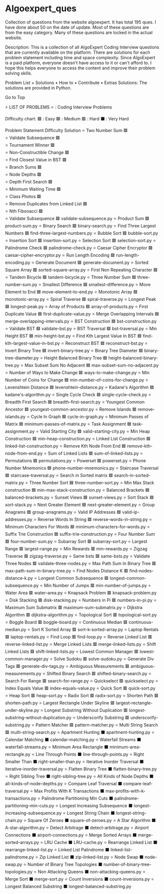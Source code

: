 # Algoexpert_ques
Collection of questions from the website algoexpert. It has total 195 ques. I have done about 50 on the date of update. Most of these questions are from the easy category. Many of these questions are locked in the actual website.

Description: This is a collection of all AlgoExpert Coding Interview questions that are currently available on the platform. There are solutions for each problem statement including time and space complexity. Since AlgoExpert is a paid platform, everyone doesn't have access to it or can't afford to. I hope this helps everyone to access the content and improve their problem solving skills.

Problem List + Solutions • How to • Contribute • Extras
Solutions: The solutions are provided in Python.

Go to Top

⚡ LIST OF PROBLEMS
⭐ : Coding Interview Problems

Difficulty chart:
🟩 : Easy
🟦 : Medium
🟥 : Hard
⬛ : Very Hard

Problem Statement	Difficulty	Solution
⭐	Two Number Sum	🟩	
⭐	Validate Subsequence	🟩	
⭐	Tournament Winner	🟩	
⭐	Non-Constructible Change	🟩	
⭐	Find Closest Value in BST	🟩	
⭐	Branch Sums	🟩	
⭐	Node Depths	🟩	
⭐	Depth First Search	🟩	
⭐	Minimum Waiting Time	🟩	
⭐	Class Photos	🟩	
⭐	Remove Duplicates from Linked List	🟩	
⭐	Nth Fibonacci	🟩	
⭐	Validate Subsequence	🟩	validate-subsequence.py
⭐	Product Sum	🟩	product-sum.py
⭐	Binary Search	🟩	binary-search.py
⭐	Find Three Largest Numbers	🟩	find-three-largest-numbers.py
⭐	Bubble Sort	🟩	bubble-sort.py
⭐	Insertion Sort	🟩	insertion-sort.py
⭐	Selection Sort	🟩	selection-sort.py
⭐	Palindrome Check	🟩	palindrome-check.py
⭐	Caesar Cipher Encryptor	🟩	caesar-cipher-encryptor.py
⭐	Run Length Encoding	🟩	run-length-encoding.py
⭐	Generate Document	🟩	generate-document.py
⭐	Sorted Square Array	🟩	sorted-square-array.py
⭐	First Non Repeating Character	🟩	
⭐	Tandem Bicycle	🟩	tandem-bicycle.py
⭐	Three Number Sum	🟦	three-number-sum.py
⭐	Smallest Difference	🟦	smallest-difference.py
⭐	Move Element to End	🟦	move-element-to-end.py
⭐	Monotonic Array	🟦	monotonic-array.py
⭐	Spiral Traverse	🟦	spiral-traverse.py
⭐	Longest Peak	🟦	longest-peak.py
⭐	Array of Products	🟦	array-of-products.py
⭐	First Duplicate Value	🟦	first-duplicate-value.py
⭐	Merge Overlapping Intervals	🟦	merge-overlapping-intervals.py
⭐	BST Construction	🟦	bst-construction.py
⭐	Validate BST	🟦	validate-bst.py
⭐	BST Traversal	🟦	bst-traversal.py
⭐	Min Height BST	🟦	min-height-bst.py
⭐	Find Kth Largest Value In BST	🟦	find-kth-largest-value-in-bst.py
⭐	Reconstruct BST	🟦	reconstruct-bst.py
⭐	Invert Binary Tree	🟦	invert-binary-tree.py
⭐	Binary Tree Diameter	🟦	binary-tree-diameter.py
⭐	Height Balanced Binary Tree	🟦	height-balanced-binary-tree.py
⭐	Max Subset Sum No Adjacent	🟦	max-subset-sum-no-adjacent.py
⭐	Number of Ways to Make Change	🟦	ways-to-make-change.py
⭐	Min Number of Coins for Change	🟦	min-number-of-coins-for-change.py
⭐	Levenshtein Distance	🟦	levenshtein-distance.py
⭐	Kadane's Algorithm	🟦	kadane's-algorithm.py
⭐	Single Cycle Check	🟦	single-cycle-check.py
⭐	Breadth First Search	🟦	breadth-first-search.py
⭐	Youngest Common Ancestor	🟦	youngest-common-ancestor.py
⭐	Remove Islands	🟦	remove-islands.py
⭐	Cycle In Graph	🟦	cycle-in-graph.py
⭐	Minimum Passes of Matrix	🟦	minimum-passes-of-matrix.py
⭐	Task Assignment	🟦	task-assignment.py
⭐	Valid Starting City	🟦	valid-starting-city.py
⭐	Min Heap Construction	🟦	min-heap-construction.py
⭐	Linked List Construction	🟦	linked-list-construction.py
⭐	Remove Kth Node From End	🟦	remove-kth-node-from-end.py
⭐	Sum of Linked Lists	🟦	sum-of-linked-lists.py
⭐	Permutations	🟦	permutations.py
⭐	Powerset	🟦	powerset.py
⭐	Phone Number Mnemonics	🟦	phone-number-mnemonics.py
⭐	Staircase Traversal	🟦	staircase-traversal.py
⭐	Search in Sorted matrix	🟦	search-in-sorted-matrix.py
⭐	Three Number Sort	🟦	three-number-sort.py
⭐	Min Max Stack construction	🟦	min-max-stack-construction.py
⭐	Balanced Brackets	🟦	balanced-brackets.py
⭐	Sunset Views	🟦	sunset-views.py
⭐	Sort Stack	🟦	sort-stack.py
⭐	Next Greater Element	🟦	next-greater-element.py
⭐	Group Anagrams	🟦	group-anagrams.py
⭐	Valid IP Addresses	🟦	valid-ip-addresses.py
⭐	Reverse Words In String	🟦	reverse-words-in-string.py
⭐	Minimum Characters For Words	🟦	minimum-characters-for-words.py
⭐	Suffix Trie Construction	🟦	suffix-trie-construction.py
⭐	Four Number Sum	🟥	four-number-sum.py
⭐	Subarray Sort	🟥	subarray-sort.py
⭐	Largest Range	🟥	largest-range.py
⭐	Min Rewards	🟥	min-rewards.py
⭐	Zigzag Traverse	🟥	zigzag-traverse.py
⭐	Same bsts	🟥	same-bsts.py
⭐	Validate Three Nodes	🟥	validate-three-nodes.py
⭐	Max Path Sum In Binary Tree	🟥	max-path-sum-in-binary-tree.py
⭐	Find Nodes Distance K	🟥	find-nodes-distance-k.py
⭐	Longest Common Subsequence	🟥	longest-common-subsequence.py
⭐	Min Number of Jumps	🟥	min-number-of-jumps.py
⭐	Water Area	🟥	water-area.py
⭐	Knapsack Problem	🟥	knapsack-problem.py
⭐	Disk Stacking	🟥	disk-stacking.py
⭐	Numbers in Pi	🟥	numbers-in-pi.py
⭐	Maximum Sum Submatrix	🟥	maximum-sum-submatrix.py
⭐	Dijkstra Algorithm	🟥	dijkstra-algorithm.py
⭐	Topological Sort	🟥	topological-sort.py
⭐	Boggle Board	🟥	boggle-board.py
⭐	Continuous Median	🟥	continuous-median.py
⭐	Sort K Sorted Array	🟥	sort-k-sorted-array.py
⭐	Laptop Rentals	🟥	laptop-rentals.py
⭐	Find Loop	🟥	find-loop.py
⭐	Reverse Linked List	🟥	reverse-linked-list.py
⭐	Merge Linked Lists	🟥	merge-linked-lists.py
⭐	Shift Linked Lists	🟥	shift-linked-lists.py
⭐	Lowest Common Manager	🟥	lowest-common-manager.py
⭐	Solve Sudoku	🟥	solve-sudoku.py
⭐	Generate Div Tags	🟥	generate-div-tags.py
⭐	Ambiguous Measurements	🟥	ambiguous-measurements.py
⭐	Shifted Binary Search	🟥	shifted-binary-search.py
⭐	Search For Range	🟥	search-for-range.py
⭐	Quickselect	🟥	quickselect.py
⭐	Index Equals Value	🟥	index-equals-value.py
⭐	Quick Sort	🟥	quick-sort.py
⭐	Heap Sort	🟥	heap-sort.py
⭐	Radix Sort	🟥	radix-sort.py
⭐	Shorten Path	🟥	shorten-path.py
⭐	Largest Rectangle Under Skyline	🟥	largest-rectangle-under-skyline.py
⭐	Longest Substring Without Duplication	🟥	longest-substring-without-duplication.py
⭐	Underscorify Substring	🟥	underscorify-substring.py
⭐	Pattern Matcher	🟥	pattern-matcher.py
⭐	Multi String Search	🟥	multi-string-search.py
⭐	Apartment Hunting	⬛	apartment-hunting.py
⭐	Calendar Matching	⬛	calendar-matching.py
⭐	Waterfall Streams	⬛	waterfall-streams.py
⭐	Minimum Area Rectangle	⬛	minimum-area-rectangle.py
⭐	Line Through Points	⬛	line-through-points.py
⭐	Right Smaller Than	⬛	right-smaller-than.py
⭐	Iterative Inorder Traversal	⬛	iterative-inorder-traversal.py
⭐	Flatten Binary Tree	⬛	flatten-binary-tree.py
⭐	Right Sibling Tree	⬛	right-sibling-tree.py
⭐	All Kinds of Node Depths	⬛	all-kinds-of-node-depths.py
⭐	Compare Leaf Traversal	⬛	compare-leaf-traversal.py
⭐	Max Profits With K Transactions	⬛	max-profits-with-k-transactions.py
⭐	Palindrome Partitioning Min Cuts	⬛	palindrome-partitioning-min-cuts.py
⭐	Longest Increasing Subsequence	⬛	longest-increasing-subsequence.py
⭐	Longest String Chain	⬛	longest-string-chain.py
⭐	Square Of Zeroes	⬛	square-of-zeroes.py
⭐	A Star Algorithm	⬛	A-star-algorithm.py
⭐	Detect Arbitrage	⬛	detect-arbitrage.py
⭐	Airport Connections	⬛	airport-connections.py
⭐	Merge Sorted Arrays	⬛	merge-sorted-arrays.py
⭐	LRU Cache	⬛	LRU-cache.py
⭐	Rearrange Linked List	⬛	rearrange-linked-list.py
⭐	Linked List Palindrome	⬛	linked-list-palindrome.py
⭐	Zip Linked List	⬛	zip-linked-list.py
⭐	Node Swap	⬛	node-swap.py
⭐	Number of Binary Tree Topologies	⬛	number-of-binary-tree-topologies.py
⭐	Non Attacking Queens	⬛	non-attacking-queens.py
⭐	Merge Sort	⬛	merge-sort.py
⭐	Count Inversions	⬛	count-inversions.py
⭐	Longest Balanced Substring	⬛	longest-balanced-substring.py
